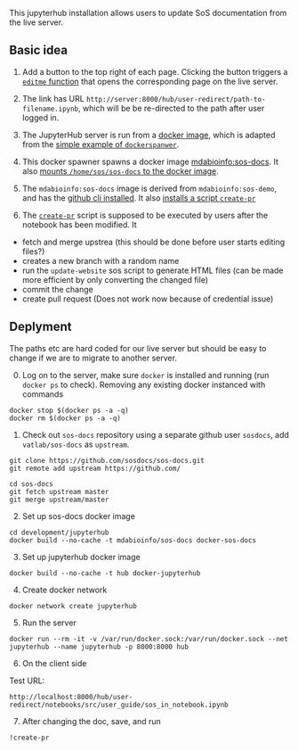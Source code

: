 

This jupyterhub installation allows users to update SoS documentation from the live server.

## Basic idea

1. Add a button to the top right of each page. Clicking the button triggers a [`editme` function](https://github.com/vatlab/sos-docs/blob/master/src/templates/parts/edit_button.tpl#L43) that opens the corresponding page on the live server.

2. The link has URL `http://server:8000/hub/user-redirect/path-to-filename.ipynb`, which will be be re-directed to the path after user logged in.

3. The JupyterHub server is run from a [docker image](https://github.com/vatlab/sos-docs/tree/master/development/jupyterhub/docker-jupyterhub), which is adapted from the [simple example of `dockerspanwer`](https://github.com/jupyterhub/dockerspawner/tree/master/examples/simple).

4. This docker spawner spawns a docker image [mdabioinfo:sos-docs](https://github.com/vatlab/sos-docs/blob/master/development/jupyterhub/docker-jupyterhub/jupyterhub_config.py#L17). It also [mounts `/home/sos/sos-docs` to the docker image](https://github.com/vatlab/sos-docs/blob/master/development/jupyterhub/docker-jupyterhub/jupyterhub_config.py#L29).

5. The `mdabioinfo:sos-docs` image is derived from `mdabioinfo:sos-demo`, and has the [github cli installed](https://github.com/vatlab/sos-docs/blob/master/development/jupyterhub/docker-sos-docs/Dockerfile#L11). It also [installs a script `create-pr`](https://github.com/vatlab/sos-docs/blob/050bec840129c437f5401e527094db17c6b2ff7a/development/jupyterhub/docker-sos-docs/Dockerfile#L13)

6. The [`create-pr`](https://github.com/vatlab/sos-docs/blob/master/development/jupyterhub/docker-sos-docs/create-pr) script is supposed to be executed by users after the notebook has been modified. It

  * fetch and merge upstrea (this should be done before user starts editing files?)
  * creates a new branch with a random name
  * run the `update-website` sos script to generate HTML files (can be made more efficient by only converting the changed file)
  * commit the change
  * create pull request (Does not work now because of credential issue)

## Deplyment

The paths etc are hard coded for our live server but should be easy to change if we are to
migrate to another server. 

0. Log on to the server, make sure `docker` is installed and running (run `docker ps` to check). Removing any existing
docker instanced with commands

```
docker stop $(docker ps -a -q)
docker rm $(docker ps -a -q)
```

1. Check out `sos-docs` repository using a separate github user `sosdocs`, add `vatlab/sos-docs` as `upstream`.

```
git clone https://github.com/sosdocs/sos-docs.git
git remote add upstream https://github.com/

cd sos-docs
git fetch upstream master
git merge upstream/master
```

2. Set up sos-docs docker image

```
cd development/jupyterhub
docker build --no-cache -t mdabioinfo/sos-docs docker-sos-docs
```

3. Set up jupyterhub docker image

```
docker build --no-cache -t hub docker-jupyterhub
```

4. Create docker network

```
docker network create jupyterhub
```

5. Run the server

```
docker run --rm -it -v /var/run/docker.sock:/var/run/docker.sock --net jupyterhub --name jupyterhub -p 8000:8000 hub
```

6. On the client side

Test URL:

```
http://localhost:8000/hub/user-redirect/notebooks/src/user_guide/sos_in_notebook.ipynb
```

7. After changing the doc, save, and run

```
!create-pr
```
